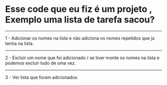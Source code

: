 <h1>Esse code que eu fiz é um projeto , Exemplo uma lista de tarefa sacou?</h1>
<hr></hr>
<p>
1 - Adicionar os nomes na lista e não adiciona os nomes repetidos que ja tenha na lista.
<hr></hr>
2 - Excluir um nome que foi adicionado / se tiver monte os nomes na lista e podemos excluir tudo de uma vez.
<hr></hr>
3 - Ver lista que foram adicionados.</p>
